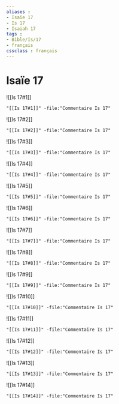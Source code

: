 ```yaml
---
aliases : 
- Isaïe 17
- Is 17
- Isaiah 17
tags : 
- Bible/Is/17
- français
cssclass : français
---
```


# Isaïe 17

![[Is 17#1]]

```query
"[[Is 17#1]]" -file:"Commentaire Is 17"
```

![[Is 17#2]]

```query
"[[Is 17#2]]" -file:"Commentaire Is 17"
```

![[Is 17#3]]

```query
"[[Is 17#3]]" -file:"Commentaire Is 17"
```

![[Is 17#4]]

```query
"[[Is 17#4]]" -file:"Commentaire Is 17"
```

![[Is 17#5]]

```query
"[[Is 17#5]]" -file:"Commentaire Is 17"
```

![[Is 17#6]]

```query
"[[Is 17#6]]" -file:"Commentaire Is 17"
```

![[Is 17#7]]

```query
"[[Is 17#7]]" -file:"Commentaire Is 17"
```

![[Is 17#8]]

```query
"[[Is 17#8]]" -file:"Commentaire Is 17"
```

![[Is 17#9]]

```query
"[[Is 17#9]]" -file:"Commentaire Is 17"
```

![[Is 17#10]]

```query
"[[Is 17#10]]" -file:"Commentaire Is 17"
```

![[Is 17#11]]

```query
"[[Is 17#11]]" -file:"Commentaire Is 17"
```

![[Is 17#12]]

```query
"[[Is 17#12]]" -file:"Commentaire Is 17"
```

![[Is 17#13]]

```query
"[[Is 17#13]]" -file:"Commentaire Is 17"
```

![[Is 17#14]]

```query
"[[Is 17#14]]" -file:"Commentaire Is 17"
```

